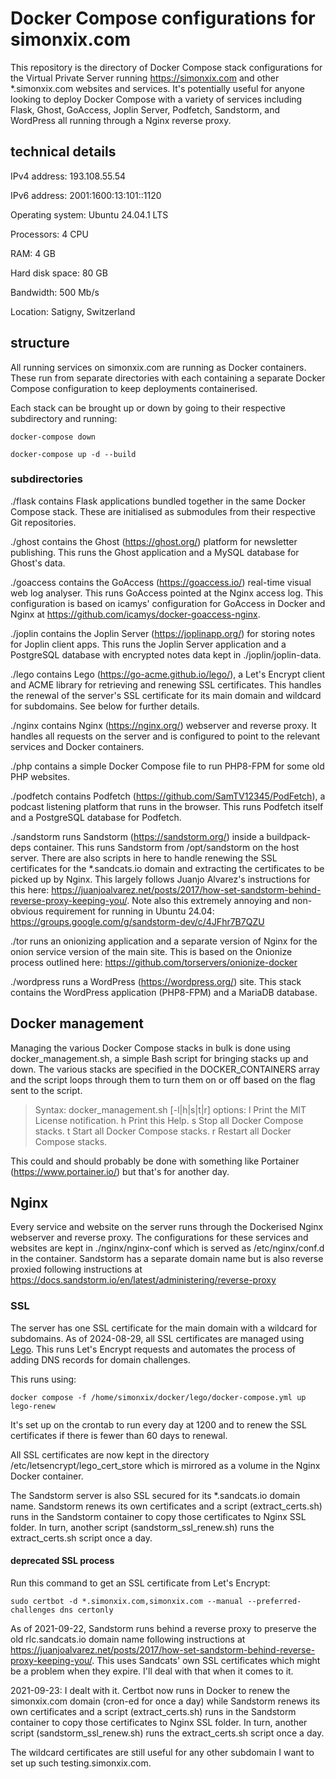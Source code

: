 # Docker Compose configurations for simonxix.com

This repository is the directory of Docker Compose stack configurations for the Virtual Private Server running https://simonxix.com and other *.simonxix.com websites and services. It's potentially useful for anyone looking to deploy Docker Compose with a variety of services including Flask, Ghost, GoAccess, Joplin Server, Podfetch, Sandstorm, and WordPress all running through a Nginx reverse proxy.

## technical details

IPv4 address: 193.108.55.54

IPv6 address: 2001:1600:13:101::1120

Operating system: Ubuntu 24.04.1 LTS

Processors: 4 CPU

RAM: 4 GB

Hard disk space: 80 GB

Bandwidth: 500 Mb/s

Location: Satigny, Switzerland

## structure

All running services on simonxix.com are running as Docker containers. These run from separate directories with each containing a separate Docker Compose configuration to keep deployments containerised. 

Each stack can be brought up or down by going to their respective subdirectory and running: 

`docker-compose down`

`docker-compose up -d --build`

### subdirectories

./flask contains Flask applications bundled together in the same Docker Compose stack. These are initialised as submodules from their respective Git repositories. 

./ghost contains the Ghost (https://ghost.org/) platform for newsletter publishing. This runs the Ghost application and a MySQL database for Ghost's data.

./goaccess contains the GoAccess (https://goaccess.io/) real-time visual web log analyser. This runs GoAccess pointed at the Nginx access log. This configuration is based on icamys' configuration for GoAccess in Docker and Nginx at https://github.com/icamys/docker-goaccess-nginx. 

./joplin contains the Joplin Server (https://joplinapp.org/) for storing notes for Joplin client apps. This runs the Joplin Server application and a PostgreSQL database with encrypted notes data kept in ./joplin/joplin-data.

./lego contains Lego (https://go-acme.github.io/lego/), a Let's Encrypt client and ACME library for retrieving and renewing SSL certificates. This handles the renewal of the server's SSL certificate for its main domain and wildcard for subdomains. See below for further details. 

./nginx contains Nginx (https://nginx.org/) webserver and reverse proxy. It handles all requests on the server and is configured to point to the relevant services and Docker containers.

./php contains a simple Docker Compose file to run PHP8-FPM for some old PHP websites. 

./podfetch contains Podfetch (https://github.com/SamTV12345/PodFetch), a podcast listening platform that runs in the browser. This runs Podfetch itself and a PostgreSQL database for Podfetch. 

./sandstorm runs Sandstorm (https://sandstorm.org/) inside a buildpack-deps container. This runs Sandstorm from /opt/sandstorm on the host server. There are also scripts in here to handle renewing the SSL certificates for the *.sandcats.io domain and extracting the certificates to be picked up by Nginx. This largely follows Juanjo Alvarez's instructions for this here: https://juanjoalvarez.net/posts/2017/how-set-sandstorm-behind-reverse-proxy-keeping-you/. Note also this extremely annoying and non-obvious requirement for running in Ubuntu 24.04: https://groups.google.com/g/sandstorm-dev/c/4JFhr7B7QZU

./tor runs an onionizing application and a separate version of Nginx for the onion service version of the main site. This is based on the Onionize process outlined here: https://github.com/torservers/onionize-docker

./wordpress runs a WordPress (https://wordpress.org/) site. This stack contains the WordPress application (PHP8-FPM) and a MariaDB database. 

## Docker management

Managing the various Docker Compose stacks in bulk is done using docker_management.sh, a simple Bash script for bringing stacks up and down. The various stacks are specified in the DOCKER_CONTAINERS array and the script loops through them to turn them on or off based on the flag sent to the script. 

> Syntax: docker_management.sh [-l|h|s|t|r]
> options:
> l     Print the MIT License notification.
> h     Print this Help.
> s     Stop all Docker Compose stacks.
> t     Start all Docker Compose stacks.
> r     Restart all Docker Compose stacks.

This could and should probably be done with something like Portainer (https://www.portainer.io/) but that's for another day.

## Nginx

Every service and website on the server runs through the Dockerised Nginx webserver and reverse proxy. The configurations for these services and websites are kept in ./nginx/nginx-conf which is served as /etc/nginx/conf.d in the container. Sandstorm has a separate domain name but is also reverse proxied following instructions at https://docs.sandstorm.io/en/latest/administering/reverse-proxy

### SSL

The server has one SSL certificate for the main domain with a wildcard for subdomains. As of 2024-08-29, all SSL certificates are managed using [Lego](https://go-acme.github.io/lego/). This runs Let's Encrypt requests and automates the process of adding DNS records for domain challenges.

This runs using: 

`docker compose -f /home/simonxix/docker/lego/docker-compose.yml up lego-renew`

It's set up on the crontab to run every day at 1200 and to renew the SSL certificates if there is fewer than 60 days to renewal.

All SSL certificates are now kept in the directory /etc/letsencrypt/lego_cert_store which is mirrored as a volume in the Nginx Docker container.

The Sandstorm server is also SSL secured for its *.sandcats.io domain name. Sandstorm renews its own certificates and a script (extract_certs.sh) runs in the Sandstorm container to copy those certificates to Nginx SSL folder. In turn, another script (sandstorm_ssl_renew.sh) runs the extract_certs.sh script once a day. 

#### deprecated SSL process

Run this command to get an SSL certificate from Let's Encrypt:

`sudo certbot -d *.simonxix.com,simonxix.com --manual --preferred-challenges dns certonly`

As of 2021-09-22, Sandstorm runs behind a reverse proxy to preserve the old rlc.sandcats.io domain name following instructions at https://juanjoalvarez.net/posts/2017/how-set-sandstorm-behind-reverse-proxy-keeping-you/. This uses Sandcats' own SSL certificates which might be a problem when they expire. I'll deal with that when it comes to it.

2021-09-23: I dealt with it. Certbot now runs in Docker to renew the simonxix.com domain (cron-ed for once a day) while Sandstorm renews its own certificates and a script (extract_certs.sh) runs in the Sandstorm container to copy those certificates to Nginx SSL folder. In turn, another script (sandstorm_ssl_renew.sh) runs the extract_certs.sh script once a day. 

The wildcard certificates are still useful for any other subdomain I want to set up such testing.simonxix.com. 
